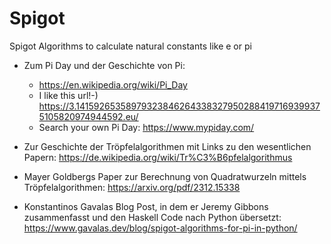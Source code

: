 # Spigot
Spigot Algorithms to calculate natural constants like e or pi

* Zum Pi Day und der Geschichte von Pi:
  * https://en.wikipedia.org/wiki/Pi_Day
  * I like this url!-) https://3.141592653589793238462643383279502884197169399375105820974944592.eu/
  * Search your own Pi Day: https://www.mypiday.com/
  
* Zur Geschichte der Tröpfelalgorithmen mit Links zu den wesentlichen Papern: https://de.wikipedia.org/wiki/Tr%C3%B6pfelalgorithmus
* Mayer Goldbergs Paper zur Berechnung von Quadratwurzeln mittels Tröpfelalgorithmen: https://arxiv.org/pdf/2312.15338
* Konstantinos Gavalas Blog Post, in dem er Jeremy Gibbons zusammenfasst und den Haskell Code nach Python übersetzt: https://www.gavalas.dev/blog/spigot-algorithms-for-pi-in-python/
